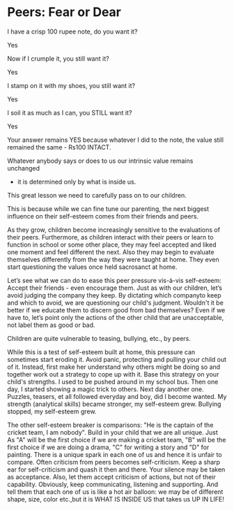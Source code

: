 Peers: Fear or Dear
===================
                    
I have a crisp 100 rupee note, do you want it?

Yes

Now if I crumple it, you still want it?

Yes

I stamp on it with my shoes, you still want it?

Yes

I soil it as much as I can, you STILL want it? 

Yes 

Your answer remains YES because whatever I did to the note, 
the value still remained the same - Rs100 INTACT. 

Whatever anybody says or does to us our intrinsic value remains unchanged
- it is determined only by what is inside us. 

This great lesson we need to carefully pass on to our children. 

This is because while we can fine tune our parenting, the next biggest
influence on their self-esteem comes from their friends and peers.

As they grow, children become increasingly sensitive to the evaluations of their peers. Furthermore, as children interact with their peers or learn to function in school or some other place, they may feel accepted and liked one moment and feel different the next. Also they may begin to evaluate themselves differently from the way they were taught at home. They even start questioning the values once held sacrosanct at home.

Let’s see what we can do to ease this peer pressure vis-à-vis self-esteem: 
Accept their friends - even encourage them. Just as with our children, let’s avoid judging the company they keep. By dictating which companyto keep and which to avoid, we are questioning our child's judgment. Wouldn't it be better if we educate them to discern good from bad themselves? Even if we have to, let’s point only the actions of the other child 
that are unacceptable, not label them as good or bad.

Children are quite vulnerable to teasing, bullying, etc., by peers.

While this is a test of self-esteem built at home, this pressure can sometimes start eroding it.  Avoid panic, protecting and pulling your child out of it. Instead, first make her understand why others might be doing so and together work out a strategy to cope up with it. Base this strategy on your child's strengths. I used to be pushed around in my school bus. Then one day, I started showing a magic trick to others. Next day another one. Puzzles, teasers, et all followed everyday and boy, did I become wanted. My strength (analytical skills) became stronger, my self-esteem grew. Bullying stopped, my self-esteem grew. 

The other self-esteem breaker is comparisons: "He is the captain of the cricket team, I am nobody". Build in your child that we are all unique. Just As "A" will be the first choice if we are making a cricket team, "B" will be the first choice if we are doing a drama, "C" for writing a story and "D" for painting. There is a unique spark in each one of us and hence it is unfair to compare. Often criticism from peers becomes self-criticism. Keep a sharp ear for self-criticism and quash it then and there. Your silence may be taken as acceptance. Also, let them accept criticism of actions, but not of their capability. Obviously, keep communicating, listening and supporting. And tell them that each one of us is like a hot air balloon: we may be of different shape, size, color etc.,but it is WHAT IS INSIDE US that takes us UP IN LIFE! 